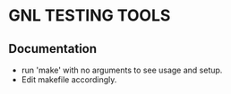 # GNL TESTING TOOLS
## Documentation
* run 'make' with no arguments to see usage and setup.
* Edit makefile accordingly.